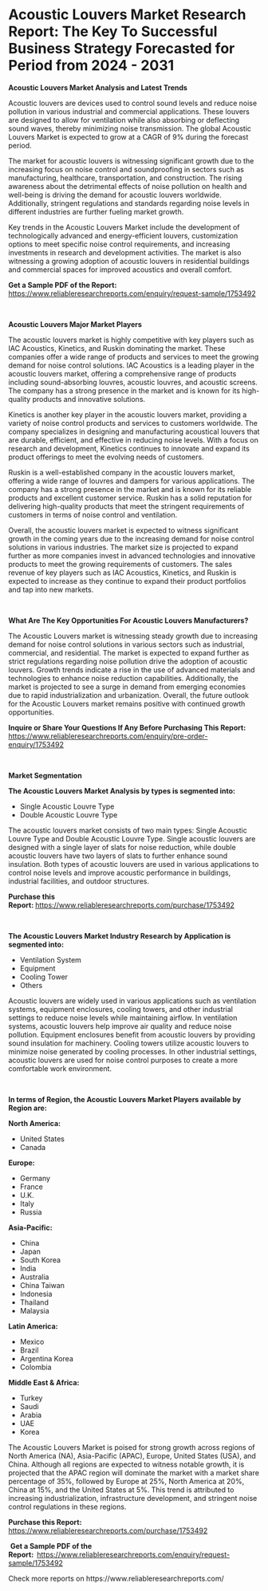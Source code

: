 <p><h1>Acoustic Louvers Market Research Report: The Key To Successful Business Strategy Forecasted for Period from 2024 - 2031</h1></p><p><strong>Acoustic Louvers Market Analysis and Latest Trends</strong></p>
<p><p>Acoustic louvers are devices used to control sound levels and reduce noise pollution in various industrial and commercial applications. These louvers are designed to allow for ventilation while also absorbing or deflecting sound waves, thereby minimizing noise transmission. The global Acoustic Louvers Market is expected to grow at a CAGR of 9% during the forecast period.</p><p>The market for acoustic louvers is witnessing significant growth due to the increasing focus on noise control and soundproofing in sectors such as manufacturing, healthcare, transportation, and construction. The rising awareness about the detrimental effects of noise pollution on health and well-being is driving the demand for acoustic louvers worldwide. Additionally, stringent regulations and standards regarding noise levels in different industries are further fueling market growth.</p><p>Key trends in the Acoustic Louvers Market include the development of technologically advanced and energy-efficient louvers, customization options to meet specific noise control requirements, and increasing investments in research and development activities. The market is also witnessing a growing adoption of acoustic louvers in residential buildings and commercial spaces for improved acoustics and overall comfort.</p></p>
<p><strong>Get a Sample PDF of the Report:&nbsp;</strong> <a href="https://www.reliableresearchreports.com/enquiry/request-sample/1753492">https://www.reliableresearchreports.com/enquiry/request-sample/1753492</a></p>
<p>&nbsp;</p>
<p><strong>Acoustic Louvers Major Market Players</strong></p>
<p><p>The acoustic louvers market is highly competitive with key players such as IAC Acoustics, Kinetics, and Ruskin dominating the market. These companies offer a wide range of products and services to meet the growing demand for noise control solutions. IAC Acoustics is a leading player in the acoustic louvers market, offering a comprehensive range of products including sound-absorbing louvres, acoustic louvres, and acoustic screens. The company has a strong presence in the market and is known for its high-quality products and innovative solutions.</p><p>Kinetics is another key player in the acoustic louvers market, providing a variety of noise control products and services to customers worldwide. The company specializes in designing and manufacturing acoustical louvers that are durable, efficient, and effective in reducing noise levels. With a focus on research and development, Kinetics continues to innovate and expand its product offerings to meet the evolving needs of customers.</p><p>Ruskin is a well-established company in the acoustic louvers market, offering a wide range of louvres and dampers for various applications. The company has a strong presence in the market and is known for its reliable products and excellent customer service. Ruskin has a solid reputation for delivering high-quality products that meet the stringent requirements of customers in terms of noise control and ventilation.</p><p>Overall, the acoustic louvers market is expected to witness significant growth in the coming years due to the increasing demand for noise control solutions in various industries. The market size is projected to expand further as more companies invest in advanced technologies and innovative products to meet the growing requirements of customers. The sales revenue of key players such as IAC Acoustics, Kinetics, and Ruskin is expected to increase as they continue to expand their product portfolios and tap into new markets.</p></p>
<p>&nbsp;</p>
<p><strong>What Are The Key Opportunities For Acoustic Louvers Manufacturers?</strong></p>
<p><p>The Acoustic Louvers market is witnessing steady growth due to increasing demand for noise control solutions in various sectors such as industrial, commercial, and residential. The market is expected to expand further as strict regulations regarding noise pollution drive the adoption of acoustic louvers. Growth trends indicate a rise in the use of advanced materials and technologies to enhance noise reduction capabilities. Additionally, the market is projected to see a surge in demand from emerging economies due to rapid industrialization and urbanization. Overall, the future outlook for the Acoustic Louvers market remains positive with continued growth opportunities.</p></p>
<p><strong>Inquire or Share Your Questions If Any Before Purchasing This Report:</strong> <a href="https://www.reliableresearchreports.com/enquiry/pre-order-enquiry/1753492">https://www.reliableresearchreports.com/enquiry/pre-order-enquiry/1753492</a></p>
<p>&nbsp;</p>
<p><strong>Market Segmentation</strong></p>
<p><strong>The Acoustic Louvers Market Analysis by types is segmented into:</strong></p>
<p><ul><li>Single Acoustic Louvre Type</li><li>Double Acoustic Louvre Type</li></ul></p>
<p><p>The acoustic louvers market consists of two main types: Single Acoustic Louvre Type and Double Acoustic Louvre Type. Single acoustic louvers are designed with a single layer of slats for noise reduction, while double acoustic louvers have two layers of slats to further enhance sound insulation. Both types of acoustic louvers are used in various applications to control noise levels and improve acoustic performance in buildings, industrial facilities, and outdoor structures.</p></p>
<p><strong>Purchase this Report:&nbsp;</strong><a href="https://www.reliableresearchreports.com/purchase/1753492">https://www.reliableresearchreports.com/purchase/1753492</a></p>
<p>&nbsp;</p>
<p><strong>The Acoustic Louvers Market Industry Research by Application is segmented into:</strong></p>
<p><ul><li>Ventilation System</li><li>Equipment</li><li>Cooling Tower</li><li>Others</li></ul></p>
<p><p>Acoustic louvers are widely used in various applications such as ventilation systems, equipment enclosures, cooling towers, and other industrial settings to reduce noise levels while maintaining airflow. In ventilation systems, acoustic louvers help improve air quality and reduce noise pollution. Equipment enclosures benefit from acoustic louvers by providing sound insulation for machinery. Cooling towers utilize acoustic louvers to minimize noise generated by cooling processes. In other industrial settings, acoustic louvers are used for noise control purposes to create a more comfortable work environment.</p></p>
<p>&nbsp;</p>
<p><strong>In terms of Region, the Acoustic Louvers Market Players available by Region are:</strong></p>
<p>
    <p> <strong> North America: </strong>
        <ul>
            <li>United States</li>
            <li>Canada</li>
        </ul>
        </p> 
    <p> <strong> Europe: </strong>
        <ul>
            <li>Germany</li>
            <li>France</li>
            <li>U.K.</li>
            <li>Italy</li>
            <li>Russia</li>
        </ul>
        </p> 
    <p> <strong> Asia-Pacific: </strong>
        <ul>
            <li>China</li>
            <li>Japan</li>
            <li>South Korea</li>
            <li>India</li>
            <li>Australia</li>
            <li>China Taiwan</li>
            <li>Indonesia</li>
            <li>Thailand</li>
            <li>Malaysia</li>
        </ul>
        </p> 
    <p> <strong> Latin America: </strong>
        <ul>
            <li>Mexico</li>
            <li>Brazil</li>
            <li>Argentina Korea</li>
            <li>Colombia</li>
        </ul>
        </p> 
    <p> <strong> Middle East & Africa: </strong>
        <ul>
            <li>Turkey</li>
            <li>Saudi</li>
            <li>Arabia</li>
            <li>UAE</li>
            <li>Korea</li>
        </ul>
    </p>
    </p>
<p><p>The Acoustic Louvers Market is poised for strong growth across regions of North America (NA), Asia-Pacific (APAC), Europe, United States (USA), and China. Although all regions are expected to witness notable growth, it is projected that the APAC region will dominate the market with a market share percentage of 35%, followed by Europe at 25%, North America at 20%, China at 15%, and the United States at 5%. This trend is attributed to increasing industrialization, infrastructure development, and stringent noise control regulations in these regions.</p></p>
<p><strong>Purchase this Report: </strong><a href="https://www.reliableresearchreports.com/purchase/1753492">https://www.reliableresearchreports.com/purchase/1753492</a></p>
<p>&nbsp;<strong>Get a Sample PDF of the Report:&nbsp;&nbsp;</strong><a href="https://www.reliableresearchreports.com/enquiry/request-sample/1753492">https://www.reliableresearchreports.com/enquiry/request-sample/1753492</a></p>
<p><strong></strong></p>
<p>Check more reports on https://www.reliableresearchreports.com/</p>